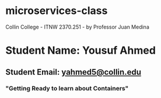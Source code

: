 # microservices-class
Collin College - ITNW 2370.251 - by Professor Juan Medina


# Student Name: Yousuf Ahmed
## Student Email: yahmed5@collin.edu
### "Getting Ready to learn about Containers"
